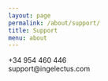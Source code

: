 ```yaml
---
layout: page
permalink: /about/support/
title: Support
menu: about
---
```


<p class="text-center">
  +34 954 460 446<br/>
  support@ingelectus.com<br/>
</p>
